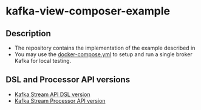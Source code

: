 # kafka-view-composer-example

## Description
* The repository contains the implementation of the example described in 
* You may use the [docker-compose.yml](docker-compose.yml) to setup and run a single broker Kafka for local testing.

## DSL and Processor API versions
* [Kafka Stream API DSL version](src/main/java/com/psaw/kafka/stream/app/DoctorPatientViewComposerAppWithDsl.java)
* [Kafka Stream Processor API version](src/main/java/com/psaw/kafka/stream/app/DoctorPatientViewComposerAppWithProcessorApi.java)

